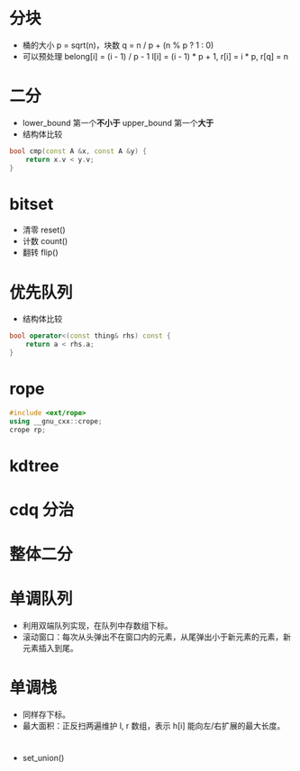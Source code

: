 # 分块
* 桶的大小 p = sqrt(n)，块数 q = n / p + (n % p ? 1 : 0)
* 可以预处理 belong[i] = (i - 1) / p - 1
l[i] = (i - 1) * p + 1, r[i] = i * p, r[q] = n


# 二分
* lower_bound 第一个**不小于**
upper_bound 第一个**大于**
* 结构体比较
```cpp
bool cmp(const A &x, const A &y) {
    return x.v < y.v;
}
```

# bitset
* 清零 reset()
* 计数 count()
* 翻转 flip()

# 优先队列
* 结构体比较
```cpp
bool operator<(const thing& rhs) const {
    return a < rhs.a;
}
```

# rope
```cpp
#include <ext/rope>
using __gnu_cxx::crope;
crope rp;
```

# kdtree

# cdq 分治

# 整体二分

# 单调队列
* 利用双端队列实现，在队列中存数组下标。
* 滚动窗口：每次从头弹出不在窗口内的元素，从尾弹出小于新元素的元素，新元素插入到尾。

# 单调栈
* 同样存下标。
* 最大面积：正反扫两遍维护 l, r 数组，表示 h[i] 能向左/右扩展的最大长度。

# <algorithm>
* set_union()
